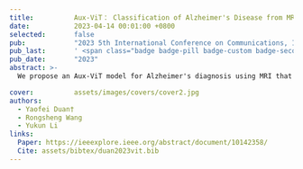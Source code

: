 ```yaml
---
title:          Aux-ViT： Classification of Alzheimer's Disease from MRI based on Vision Transformer with Auxiliary Branch
date:           2023-04-14 00:01:00 +0800
selected:       false
pub:            "2023 5th International Conference on Communications, Information System and Computer Engineering (CISCE)"
pub_last:       ' <span class="badge badge-pill badge-custom badge-secondary">Conference</span><span class="badge badge-pill badge-custom badge-warning">Poster</span>'
pub_date:       "2023"
abstract: >-
  We propose an Aux-ViT model for Alzheimer's diagnosis using MRI that adds an auxiliary branch to the Vision Transformer backbone to preserve shallow features and reduce overfitting, achieving improved accuracy over the baseline ViT model through multi-scale data preprocessing and augmentation techniques.

cover:          assets/images/covers/cover2.jpg
authors:
  - Yaofei Duan†
  - Rongsheng Wang
  - Yukun Li
links:
  Paper: https://ieeexplore.ieee.org/abstract/document/10142358/
  Cite: assets/bibtex/duan2023vit.bib
---
```

